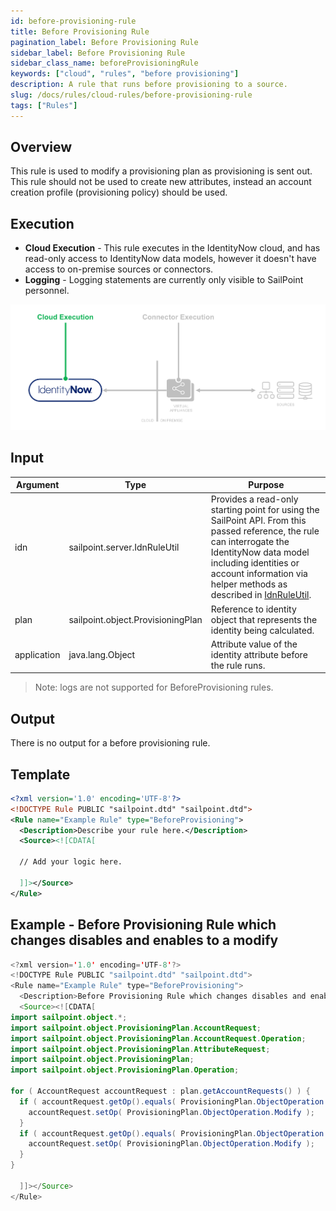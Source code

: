 ```yaml
---
id: before-provisioning-rule
title: Before Provisioning Rule
pagination_label: Before Provisioning Rule
sidebar_label: Before Provisioning Rule
sidebar_class_name: beforeProvisioningRule
keywords: ["cloud", "rules", "before provisioning"]
description: A rule that runs before provisioning to a source.
slug: /docs/rules/cloud-rules/before-provisioning-rule
tags: ["Rules"]
---
```


## Overview

This rule is used to modify a provisioning plan as provisioning is sent out.
This rule should not be used to create new attributes, instead an account
creation profile (provisioning policy) should be used.

## Execution

- **Cloud Execution** - This rule executes in the IdentityNow cloud, and has
  read-only access to IdentityNow data models, however it doesn't have access to
  on-premise sources or connectors.
- **Logging** - Logging statements are currently only visible to SailPoint
  personnel.

![Rule Execution](../img/cloud_execution.png)

## Input

| Argument    | Type                              | Purpose                                                                                                                                                                                                                                                                |
| ----------- | --------------------------------- | ---------------------------------------------------------------------------------------------------------------------------------------------------------------------------------------------------------------------------------------------------------------------- |
| idn         | sailpoint.server.IdnRuleUtil      | Provides a read-only starting point for using the SailPoint API. From this passed reference, the rule can interrogate the IdentityNow data model including identities or account information via helper methods as described in [IdnRuleUtil](../idn_rule_utility.md). |
| plan        | sailpoint.object.ProvisioningPlan | Reference to identity object that represents the identity being calculated.                                                                                                                                                                                            |
| application | java.lang.Object                  | Attribute value of the identity attribute before the rule runs.                                                                                                                                                                                                        |

> Note: logs are not supported for BeforeProvisioning rules.

## Output

There is no output for a before provisioning rule.

## Template

```xml
<?xml version='1.0' encoding='UTF-8'?>
<!DOCTYPE Rule PUBLIC "sailpoint.dtd" "sailpoint.dtd">
<Rule name="Example Rule" type="BeforeProvisioning">
  <Description>Describe your rule here.</Description>
  <Source><![CDATA[

  // Add your logic here.

  ]]></Source>
</Rule>
```

## Example - Before Provisioning Rule which changes disables and enables to a modify

```java
<?xml version='1.0' encoding='UTF-8'?>
<!DOCTYPE Rule PUBLIC "sailpoint.dtd" "sailpoint.dtd">
<Rule name="Example Rule" type="BeforeProvisioning">
  <Description>Before Provisioning Rule which changes disables and enables to a modify.</Description>
  <Source><![CDATA[
import sailpoint.object.*;
import sailpoint.object.ProvisioningPlan.AccountRequest;
import sailpoint.object.ProvisioningPlan.AccountRequest.Operation;
import sailpoint.object.ProvisioningPlan.AttributeRequest;
import sailpoint.object.ProvisioningPlan;
import sailpoint.object.ProvisioningPlan.Operation;

for ( AccountRequest accountRequest : plan.getAccountRequests() ) {
  if ( accountRequest.getOp().equals( ProvisioningPlan.ObjectOperation.Disable ) ) {
    accountRequest.setOp( ProvisioningPlan.ObjectOperation.Modify );
  }
  if ( accountRequest.getOp().equals( ProvisioningPlan.ObjectOperation.Enable ) ) {
    accountRequest.setOp( ProvisioningPlan.ObjectOperation.Modify );
  }
}

  ]]></Source>
</Rule>
```
